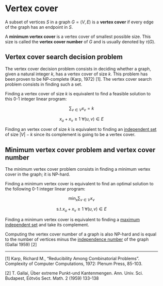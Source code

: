 # Vertex cover

A subset of vertices $S$ in a graph $G = (V, E)$ is a __vertex cover__ if every edge of the graph has an endpoint in $S$.

A __minimum vertex cover__ is a vertex cover of smallest possible size. This size is called the __vertex cover number__ of $G$ and is usually denoted by $\tau(G)$.



## Vertex cover search decision problem


The vertex cover decision problem consists in deciding whether a graph, given a natural integer $k$, has a vertex cover of size $k$. This problem has been proven to be NP-complete (Karp, 1972) [1]. The vertex cover search problem consists in finding such a set.

Finding a vertex cover of size $k$ is equivalent to find a feasible solution to this 0-1 integer linear program:

$$\sum_{v \in V} x_v = k$$

$$x_u + x_{v} \geq 1 \ \forall (u, v) \in E$$

Finding an vertex cover of size $k$ is equivalent to finding an [independent set](../indset#independent-set-search-and-decision-problem) of size $|V| - k$ since its complement is going to be a vertex cover.

## Minimum vertex cover problem and vertex cover number

The minimum vertex cover problem consists in finding a minimum vertex cover in the graph; it is  NP-hard.

Finding a minimum vertex cover is equivalent to find an optimal solution to the following 0-1 integer linear program:

$$\min_x \sum_{v \in V} x_v $$

$$\text{s.t.} x_u + x_{v} \geq 1 \ \forall (u, v) \in E$$

Finding a minimum vertex cover is  equivalent to finding a [maximum independent set](../indset#maximum-independent-set-problem-and-independence-number) and take its complement.

Computing the vertex cover number of a graph is also NP-hard and is equal to the number of vertices minus the [independence number](../indset#maximum-independent-set-problem-and-independence-number) of the graph (Gallai 1959) [2]

---


[1] Karp, Richard M., “Reducibility Among Combinatorial Problems”.
Complexity of Computer Computations, 1972: Plenum Press, 85-103.

[2] T. Gallai, Über extreme Punkt-und Kantenmengen. Ann. Univ. Sci. Budapest, Eötvös Sect.
Math. 2 (1959) 133-138